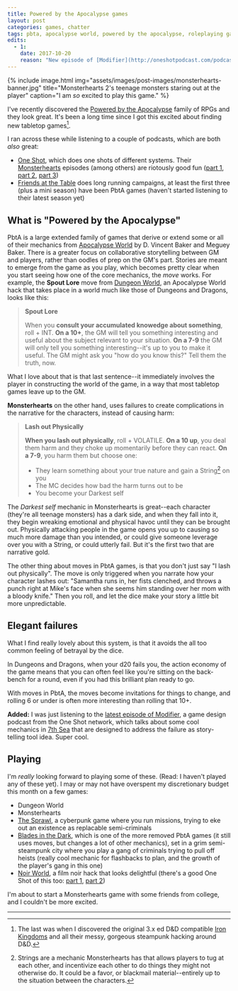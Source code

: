 ```yaml
---
title: Powered by the Apocalypse games
layout: post
categories: games, chatter
tags: pbta, apocalypse world, powered by the apocalypse, roleplaying games, games
edits:
  - 1:
    date: 2017-10-20
    reason: "New episode of [Modifier](http://oneshotpodcast.com/podcasts/modifier/46-7th-sea-khitai-with-john-wick/) is topical. Listen to it!"
---
```


{% include image.html
  img="assets/images/post-images/monsterhearts-banner.jpg"
  title="Monsterhearts 2's teenage monsters staring out at the player"
  caption="I am *so* excited to play this game."
%}

I've recently discovered the [Powered by the Apocalypse](http://www.apocalypse-world.com/pbta/) family of RPGs and they look great. It's been a long time since I got this excited about finding new tabletop games[^1].

<!-- more -->

I ran across these while listening to a couple of podcasts, which are both _also_ great:

- [One Shot](http://oneshotpodcast.com/category/podcasts/one-shot/), which does one shots of different systems. Their [Monsterhearts](https://buriedwithoutceremony.com/monsterhearts/) episodes (among others) are riotously good fun ([part 1](http://oneshotpodcast.com/podcasts/one-shot/83-monster-hearts/), [part 2](http://oneshotpodcast.com/podcasts/one-shot/one-shot-podcast/monsterhearts-2-part-1/), [part 3](http://oneshotpodcast.com/podcasts/one-shot/186-monsterhearts-2-part-2/))
- [Friends at the Table](http://friendsatthetable.net/) does long running campaigns, at least the first three (plus a mini season) have been PbtA games (haven't started listening to their latest season yet)

## What is "Powered by the Apocalypse"

PbtA is a large extended family of games that derive or extend some or all of their mechanics from [Apocalypse World](http://www.apocalypse-world.com) by D. Vincent Baker and Meguey Baker. There is a greater focus on collaborative storytelling between GM and players, rather than oodles of prep on the GM's part. Stories are meant to emerge from the game as you play, which becomes pretty clear when you start seeing how one of the core mechanics, the _move_ works. For example, the **Spout Lore** move from [Dungeon World](http://www.dungeon-world.com/), an Apocalypse World hack that takes place in a world much like those of Dungeons and Dragons, looks like this:

> **Spout Lore**
>
> When you **consult your accumulated knowedge about something**, roll + INT. **On a 10+**, the GM will tell you something interesting and useful about the subject relevant to your situation. **On a 7-9** the GM will only tell you something interesting--it's up to you to make it useful. The GM might ask you "how do you know this?" Tell them the truth, now.

What I love about that is that last sentence--it immediately involves the player in constructing the world of the game, in a way that most tabletop games leave up to the GM.

**Monsterhearts** on the other hand, uses failures to create complications in the narrative for the characters, instead of causing harm:

> **Lash out Physically**
>
> **When you lash out physically**, roll + VOLATILE. **On a 10 up**, you deal them harm and they choke up momentarily before they can react. **On a 7-9**, you harm them but choose one:
> - They learn something about your true nature and gain a String[^2] on you
> - The MC decides how bad the harm turns out to be
> - You become your Darkest self

The _Darkest self_ mechanic in Monsterhearts is great--each character (they're all teenage monsters) has a dark side, and when they fall into it, they begin wreaking emotional and physical havoc until they can be brought out. Physically attacking people in the game opens you up to causing so much more damage than you intended, or could give someone leverage over you with a String, or could utterly fail. But it's the first two that are narrative gold.

The other thing about moves in PbtA games, is that you don't just say "I lash out physically". The move is only triggered when you narrate how your character lashes out: "Samantha runs in, her fists clenched, and throws a punch right at Mike's face when she seems him standing over her mom with a bloody knife." Then you roll, and let the dice make your story a little bit more unpredictable.

## Elegant failures

What I find really lovely about this system, is that it avoids the all too common feeling of betrayal by the dice.

In Dungeons and Dragons, when your d20 fails you, the action economy of the game means that you can often feel like you're sitting on the back-bench for a round, even if you had this brilliant plan ready to go.

With moves in PbtA, the moves become invitations for things to change, and rolling 6 or under is often more interesting than rolling that 10+.

**Added:** I was just listening to the [latest episode of Modifier](http://oneshotpodcast.com/podcasts/modifier/46-7th-sea-khitai-with-john-wick/), a game design podcast from the One Shot network, which talks about some cool mechanics in [7th Sea](http://7thsea.com/) that are designed to address the failure as story-telling tool idea. Super cool.

## Playing

I'm *really* looking forward to playing some of these. (Read: I haven't played any of these yet). I may or may not have overspent my discretionary budget this month on a few games:

- Dungeon World
- Monsterhearts
- [The Sprawl](http://www.ardens.org/games/the-sprawl/), a cyberpunk game where you run missions, trying to eke out an existence as replacable semi-criminals
- [Blades in the Dark](https://www.evilhat.com/home/blades-in-the-dark/), which is one of the more removed PbtA games (it still uses moves, but changes a lot of other mechanics), set in a grim semi-steampunk city where you play a gang of criminals trying to pull off heists (really cool mechanic for flashbacks to plan, and the growth of the player's gang in this one)
- [Noir World](https://www.kickstarter.com/projects/1445915536/noir-world), a film noir hack that looks delightful (there's a good One Shot of this too: [part 1](http://oneshotpodcast.com/podcasts/one-shot/193-noir-world-part-1/), [part 2](http://oneshotpodcast.com/podcasts/one-shot/194-noir-world-part-2/))

I'm about to start a Monsterhearts game with some friends from college, and I couldn't be more excited.

---
[^1]: The last was when I discovered the original 3.x ed D&D compatible [Iron Kingdoms](https://rpggeek.com/rpgsetting/885/iron-kingdoms) and all their messy, gorgeous steampunk hacking around D&D.

[^2]: Strings are a mechanic Monsterhearts has that allows players to tug at each other, and incentivize each other to do things they might not otherwise do. It could be a favor, or blackmail material--entirely up to the situation between the characters.
